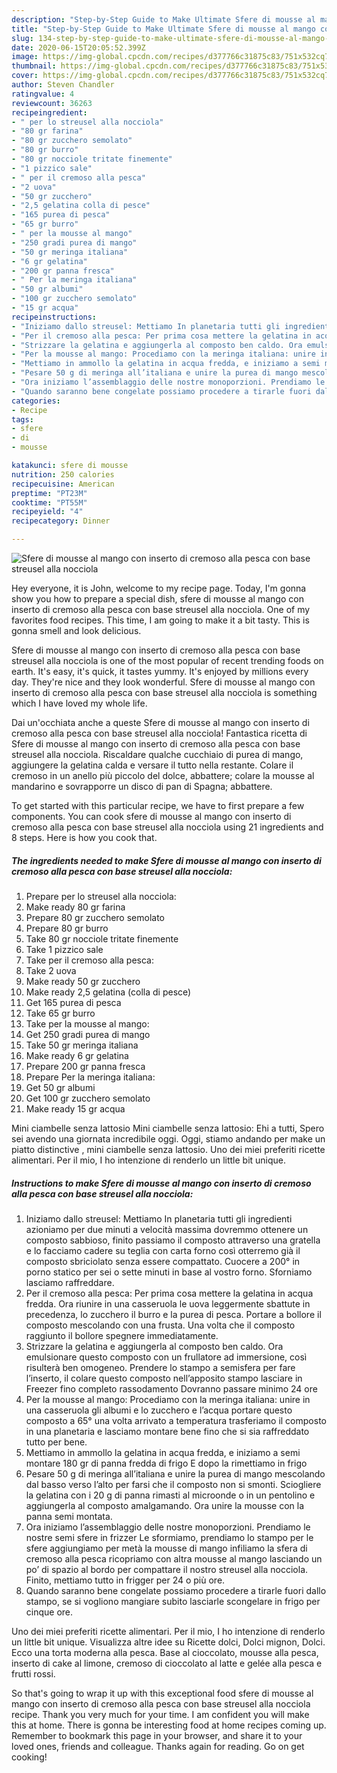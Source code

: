 ```yaml
---
description: "Step-by-Step Guide to Make Ultimate Sfere di mousse al mango con inserto di cremoso alla pesca con base streusel alla nocciola"
title: "Step-by-Step Guide to Make Ultimate Sfere di mousse al mango con inserto di cremoso alla pesca con base streusel alla nocciola"
slug: 134-step-by-step-guide-to-make-ultimate-sfere-di-mousse-al-mango-con-inserto-di-cremoso-alla-pesca-con-base-streusel-alla-nocciola
date: 2020-06-15T20:05:52.399Z
image: https://img-global.cpcdn.com/recipes/d377766c31875c83/751x532cq70/sfere-di-mousse-al-mango-con-inserto-di-cremoso-alla-pesca-con-base-streusel-alla-nocciola-recipe-main-photo.jpg
thumbnail: https://img-global.cpcdn.com/recipes/d377766c31875c83/751x532cq70/sfere-di-mousse-al-mango-con-inserto-di-cremoso-alla-pesca-con-base-streusel-alla-nocciola-recipe-main-photo.jpg
cover: https://img-global.cpcdn.com/recipes/d377766c31875c83/751x532cq70/sfere-di-mousse-al-mango-con-inserto-di-cremoso-alla-pesca-con-base-streusel-alla-nocciola-recipe-main-photo.jpg
author: Steven Chandler
ratingvalue: 4
reviewcount: 36263
recipeingredient:
- " per lo streusel alla nocciola"
- "80 gr farina"
- "80 gr zucchero semolato"
- "80 gr burro"
- "80 gr nocciole tritate finemente"
- "1 pizzico sale"
- " per il cremoso alla pesca"
- "2 uova"
- "50 gr zucchero"
- "2,5 gelatina colla di pesce"
- "165 purea di pesca"
- "65 gr burro"
- " per la mousse al mango"
- "250 gradi purea di mango"
- "50 gr meringa italiana"
- "6 gr gelatina"
- "200 gr panna fresca"
- " Per la meringa italiana"
- "50 gr albumi"
- "100 gr zucchero semolato"
- "15 gr acqua"
recipeinstructions:
- "Iniziamo dallo streusel: Mettiamo In planetaria tutti gli ingredienti azioniamo per due minuti a velocità massima dovremmo ottenere un composto sabbioso, finito passiamo il composto attraverso una gratella e lo facciamo cadere su teglia con carta forno così otterremo già il composto sbriciolato senza essere compattato. Cuocere a 200° in porno statico per sei o sette minuti in base al vostro forno. Sforniamo lasciamo raffreddare."
- "Per il cremoso alla pesca: Per prima cosa mettere la gelatina in acqua fredda. Ora riunire in una casseruola le uova leggermente sbattute in precedenza, lo zucchero il burro e la purea di pesca. Portare a bollore il composto mescolando con una frusta. Una volta che il composto raggiunto il bollore spegnere immediatamente."
- "Strizzare la gelatina e aggiungerla al composto ben caldo. Ora emulsionare questo composto con un frullatore ad immersione, così risulterà ben omogeneo. Prendere lo stampo a semisfera per fare l’inserto, il colare questo composto nell’apposito stampo lasciare in Freezer fino completo rassodamento Dovranno passare minimo 24 ore"
- "Per la mousse al mango: Procediamo con la meringa italiana: unire in una casseruola gli albumi e lo zucchero e l’acqua portare questo composto a 65° una volta arrivato a temperatura trasferiamo il composto in una planetaria e lasciamo montare bene fino che si sia raffreddato tutto per bene."
- "Mettiamo in ammollo la gelatina in acqua fredda, e iniziamo a semi montare 180 gr di panna fredda di frigo E dopo la rimettiamo in frigo"
- "Pesare 50 g di meringa all’italiana e unire la purea di mango mescolando dal basso verso l’alto per farsi che il composto non si smonti. Sciogliere la gelatina con i 20 g di panna rimasti al microonde o in un pentolino e aggiungerla al composto amalgamando. Ora unire la mousse con la panna semi montata."
- "Ora iniziamo l’assemblaggio delle nostre monoporzioni. Prendiamo le nostre semi sfere in frizzer Le sformiamo, prendiamo lo stampo per le sfere aggiungiamo per metà la mousse di mango infiliamo la sfera di cremoso alla pesca ricopriamo con altra mousse al mango lasciando un po’ di spazio al bordo per compattare il nostro streusel alla nocciola. Finito, mettiamo tutto in frigger per 24 o più ore."
- "Quando saranno bene congelate possiamo procedere a tirarle fuori dallo stampo, se si vogliono mangiare subito lasciarle scongelare in frigo per cinque ore."
categories:
- Recipe
tags:
- sfere
- di
- mousse

katakunci: sfere di mousse 
nutrition: 250 calories
recipecuisine: American
preptime: "PT23M"
cooktime: "PT55M"
recipeyield: "4"
recipecategory: Dinner

---
```



![Sfere di mousse al mango con inserto di cremoso alla pesca con base streusel alla nocciola](https://img-global.cpcdn.com/recipes/d377766c31875c83/751x532cq70/sfere-di-mousse-al-mango-con-inserto-di-cremoso-alla-pesca-con-base-streusel-alla-nocciola-recipe-main-photo.jpg)

Hey everyone, it is John, welcome to my recipe page. Today, I'm gonna show you how to prepare a special dish, sfere di mousse al mango con inserto di cremoso alla pesca con base streusel alla nocciola. One of my favorites food recipes. This time, I am going to make it a bit tasty. This is gonna smell and look delicious.

Sfere di mousse al mango con inserto di cremoso alla pesca con base streusel alla nocciola is one of the most popular of recent trending foods on earth. It's easy, it's quick, it tastes yummy. It's enjoyed by millions every day. They're nice and they look wonderful. Sfere di mousse al mango con inserto di cremoso alla pesca con base streusel alla nocciola is something which I have loved my whole life.

Dai un&#39;occhiata anche a queste Sfere di mousse al mango con inserto di cremoso alla pesca con base streusel alla nocciola! Fantastica ricetta di Sfere di mousse al mango con inserto di cremoso alla pesca con base streusel alla nocciola. Riscaldare qualche cucchiaio di purea di mango, aggiungere la gelatina calda e versare il tutto nella restante. Colare il cremoso in un anello più piccolo del dolce, abbattere; colare la mousse al mandarino e sovrapporre un disco di pan di Spagna; abbattere.


To get started with this particular recipe, we have to first prepare a few components. You can cook sfere di mousse al mango con inserto di cremoso alla pesca con base streusel alla nocciola using 21 ingredients and 8 steps. Here is how you cook that.

<!--inarticleads1-->

##### The ingredients needed to make Sfere di mousse al mango con inserto di cremoso alla pesca con base streusel alla nocciola:

1. Prepare  per lo streusel alla nocciola:
1. Make ready 80 gr farina
1. Prepare 80 gr zucchero semolato
1. Prepare 80 gr burro
1. Take 80 gr nocciole tritate finemente
1. Take 1 pizzico sale
1. Take  per il cremoso alla pesca:
1. Take 2 uova
1. Make ready 50 gr zucchero
1. Make ready 2,5 gelatina (colla di pesce)
1. Get 165 purea di pesca
1. Take 65 gr burro
1. Take  per la mousse al mango:
1. Get 250 gradi purea di mango
1. Take 50 gr meringa italiana
1. Make ready 6 gr gelatina
1. Prepare 200 gr panna fresca
1. Prepare  Per la meringa italiana:
1. Get 50 gr albumi
1. Get 100 gr zucchero semolato
1. Make ready 15 gr acqua


Mini ciambelle senza lattosio Mini ciambelle senza lattosio: Ehi a tutti, Spero sei avendo una giornata incredibile oggi. Oggi, stiamo andando per make un piatto distinctive , mini ciambelle senza lattosio. Uno dei miei preferiti ricette alimentari. Per il mio, I ho intenzione di renderlo un little bit unique. 

<!--inarticleads2-->

##### Instructions to make Sfere di mousse al mango con inserto di cremoso alla pesca con base streusel alla nocciola:

1. Iniziamo dallo streusel: Mettiamo In planetaria tutti gli ingredienti azioniamo per due minuti a velocità massima dovremmo ottenere un composto sabbioso, finito passiamo il composto attraverso una gratella e lo facciamo cadere su teglia con carta forno così otterremo già il composto sbriciolato senza essere compattato. Cuocere a 200° in porno statico per sei o sette minuti in base al vostro forno. Sforniamo lasciamo raffreddare.
1. Per il cremoso alla pesca: Per prima cosa mettere la gelatina in acqua fredda. Ora riunire in una casseruola le uova leggermente sbattute in precedenza, lo zucchero il burro e la purea di pesca. Portare a bollore il composto mescolando con una frusta. Una volta che il composto raggiunto il bollore spegnere immediatamente.
1. Strizzare la gelatina e aggiungerla al composto ben caldo. Ora emulsionare questo composto con un frullatore ad immersione, così risulterà ben omogeneo. Prendere lo stampo a semisfera per fare l’inserto, il colare questo composto nell’apposito stampo lasciare in Freezer fino completo rassodamento Dovranno passare minimo 24 ore
1. Per la mousse al mango: Procediamo con la meringa italiana: unire in una casseruola gli albumi e lo zucchero e l’acqua portare questo composto a 65° una volta arrivato a temperatura trasferiamo il composto in una planetaria e lasciamo montare bene fino che si sia raffreddato tutto per bene.
1. Mettiamo in ammollo la gelatina in acqua fredda, e iniziamo a semi montare 180 gr di panna fredda di frigo E dopo la rimettiamo in frigo
1. Pesare 50 g di meringa all’italiana e unire la purea di mango mescolando dal basso verso l’alto per farsi che il composto non si smonti. Sciogliere la gelatina con i 20 g di panna rimasti al microonde o in un pentolino e aggiungerla al composto amalgamando. Ora unire la mousse con la panna semi montata.
1. Ora iniziamo l’assemblaggio delle nostre monoporzioni. Prendiamo le nostre semi sfere in frizzer Le sformiamo, prendiamo lo stampo per le sfere aggiungiamo per metà la mousse di mango infiliamo la sfera di cremoso alla pesca ricopriamo con altra mousse al mango lasciando un po’ di spazio al bordo per compattare il nostro streusel alla nocciola. Finito, mettiamo tutto in frigger per 24 o più ore.
1. Quando saranno bene congelate possiamo procedere a tirarle fuori dallo stampo, se si vogliono mangiare subito lasciarle scongelare in frigo per cinque ore.


Uno dei miei preferiti ricette alimentari. Per il mio, I ho intenzione di renderlo un little bit unique. Visualizza altre idee su Ricette dolci, Dolci mignon, Dolci. Ecco una torta moderna alla pesca. Base al cioccolato, mousse alla pesca, inserto di cake al limone, cremoso di cioccolato al latte e gelée alla pesca e frutti rossi. 

So that's going to wrap it up with this exceptional food sfere di mousse al mango con inserto di cremoso alla pesca con base streusel alla nocciola recipe. Thank you very much for your time. I am confident you will make this at home. There is gonna be interesting food at home recipes coming up. Remember to bookmark this page in your browser, and share it to your loved ones, friends and colleague. Thanks again for reading. Go on get cooking!
